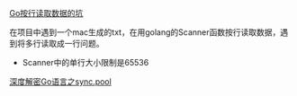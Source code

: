 [Go按行读取数据的坑](https://github.com/ma6174/blog/issues/10)

在项目中遇到一个mac生成的txt，在用golang的Scanner函数按行读取数据，遇到将多行读取成一行问题。

- Scanner中的单行大小限制是65536

[深度解密Go语言之sync.pool](https://qcrao.com/2020/04/20/dive-into-go-sync-pool/)


